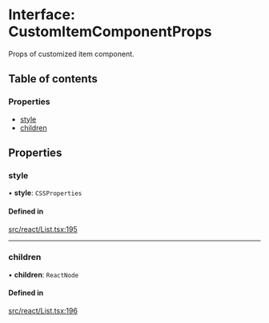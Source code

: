# Interface: CustomItemComponentProps

Props of customized item component.

## Table of contents

### Properties

- [style](CustomItemComponentProps.md#style)
- [children](CustomItemComponentProps.md#children)

## Properties

### style

• **style**: `CSSProperties`

#### Defined in

[src/react/List.tsx:195](https://github.com/inokawa/virtua/blob/e00e786/src/react/List.tsx#L195)

___

### children

• **children**: `ReactNode`

#### Defined in

[src/react/List.tsx:196](https://github.com/inokawa/virtua/blob/e00e786/src/react/List.tsx#L196)
